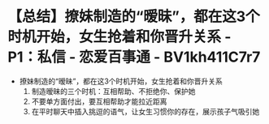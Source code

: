 # 【总结】撩妹制造的“暧昧”，都在这3个时机开始，女生抢着和你晋升关系 - P1：私信 - 恋爱百事通 - BV1kh411C7r7

-   撩妹制造的“暧昧”，都在这3个时机开始，女生抢着和你晋升关系
    1.  制造暧昧的三个时机：互相帮助、不拒绝你、保护她
    2.  不要单方面付出，要互相帮助才能拉近距离
    3.  在平时聊天中插入挑逗的语气，让女生习惯你的存在，展示孩子气吸引她